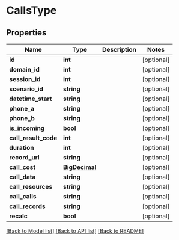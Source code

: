 # CallsType

## Properties
Name | Type | Description | Notes
------------ | ------------- | ------------- | -------------
**id** | **int** |  | [optional] 
**domain_id** | **int** |  | [optional] 
**session_id** | **int** |  | [optional] 
**scenario_id** | **string** |  | [optional] 
**datetime_start** | **string** |  | [optional] 
**phone_a** | **string** |  | [optional] 
**phone_b** | **string** |  | [optional] 
**is_incoming** | **bool** |  | [optional] 
**call_result_code** | **int** |  | [optional] 
**duration** | **int** |  | [optional] 
**record_url** | **string** |  | [optional] 
**call_cost** | [**BigDecimal**](BigDecimal.md) |  | [optional] 
**call_data** | **string** |  | [optional] 
**call_resources** | **string** |  | [optional] 
**call_calls** | **string** |  | [optional] 
**call_records** | **string** |  | [optional] 
**recalc** | **bool** |  | [optional] 

[[Back to Model list]](../README.md#documentation-for-models) [[Back to API list]](../README.md#documentation-for-api-endpoints) [[Back to README]](../README.md)

